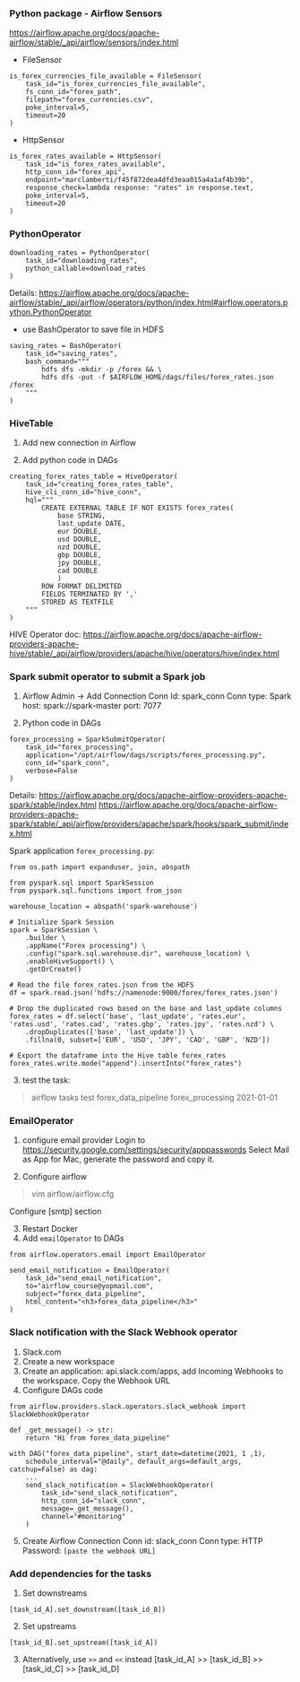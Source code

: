 ### Python package - Airflow Sensors
https://airflow.apache.org/docs/apache-airflow/stable/_api/airflow/sensors/index.html

- FileSensor
```
is_forex_currencies_file_available = FileSensor(
    task_id="is_forex_currencies_file_available",
    fs_conn_id="forex_path",
    filepath="forex_currencies.csv",
    poke_interval=5,
    timeout=20
)
```

- HttpSensor
```
is_forex_rates_available = HttpSensor(
    task_id="is_forex_rates_available",
    http_conn_id="forex_api",
    endpoint="marclamberti/f45f872dea4dfd3eaa015a4a1af4b39b",
    response_check=lambda response: "rates" in response.text,
    poke_interval=5,
    timeout=20
)
```

### PythonOperator
```
downloading_rates = PythonOperator(
    task_id="downloading_rates",
    python_callable=download_rates
)
```

Details: https://airflow.apache.org/docs/apache-airflow/stable/_api/airflow/operators/python/index.html#airflow.operators.python.PythonOperator

- use BashOperator to save file in HDFS
```
saving_rates = BashOperator(
    task_id="saving_rates",
    bash_command="""
        hdfs dfs -mkdir -p /forex && \
        hdfs dfs -put -f $AIRFLOW_HOME/dags/files/forex_rates.json /forex
    """
)
```

### HiveTable
1. Add new connection in Airflow


2. Add python code in DAGs
```
creating_forex_rates_table = HiveOperator(
    task_id="creating_forex_rates_table",
    hive_cli_conn_id="hive_conn",
    hql="""
        CREATE EXTERNAL TABLE IF NOT EXISTS forex_rates(
            base STRING,
            last_update DATE,
            eur DOUBLE,
            usd DOUBLE,
            nzd DOUBLE,
            gbp DOUBLE,
            jpy DOUBLE,
            cad DOUBLE
            )
        ROW FORMAT DELIMITED
        FIELDS TERMINATED BY ','
        STORED AS TEXTFILE
    """
)
```

HIVE Operator doc: https://airflow.apache.org/docs/apache-airflow-providers-apache-hive/stable/_api/airflow/providers/apache/hive/operators/hive/index.html

### Spark submit operator to submit a Spark job
1. Airflow Admin -> Add Connection
Conn Id: spark_conn
Conn type: Spark
host: spark://spark-master
port: 7077

2. Python code in DAGs
```
forex_processing = SparkSubmitOperator(
    task_id="forex_processing",
    application="/opt/airflow/dags/scripts/forex_processing.py",
    conn_id="spark_conn",
    verbose=False
)
```

Details: 
https://airflow.apache.org/docs/apache-airflow-providers-apache-spark/stable/index.html
https://airflow.apache.org/docs/apache-airflow-providers-apache-spark/stable/_api/airflow/providers/apache/spark/hooks/spark_submit/index.html


Spark application `forex_processing.py`:
```
from os.path import expanduser, join, abspath

from pyspark.sql import SparkSession
from pyspark.sql.functions import from_json

warehouse_location = abspath('spark-warehouse')

# Initialize Spark Session
spark = SparkSession \
    .builder \
    .appName("Forex processing") \
    .config("spark.sql.warehouse.dir", warehouse_location) \
    .enableHiveSupport() \
    .getOrCreate()

# Read the file forex_rates.json from the HDFS
df = spark.read.json('hdfs://namenode:9000/forex/forex_rates.json')

# Drop the duplicated rows based on the base and last_update columns
forex_rates = df.select('base', 'last_update', 'rates.eur', 'rates.usd', 'rates.cad', 'rates.gbp', 'rates.jpy', 'rates.nzd') \
    .dropDuplicates(['base', 'last_update']) \
    .fillna(0, subset=['EUR', 'USD', 'JPY', 'CAD', 'GBP', 'NZD'])

# Export the dataframe into the Hive table forex_rates
forex_rates.write.mode("append").insertInto("forex_rates")
```

3. test the task: 
> airflow tasks test forex_data_pipeline forex_processing 2021-01-01

### EmailOperator
1. configure email provider
Login to https://security.google.com/settings/security/apppasswords
Select Mail as App for Mac, generate the password and copy it.

2. Configure airflow 
> vim airflow/airflow.cfg

Configure [smtp] section

3. Restart Docker
4. Add `emailOperator` to DAGs
```
from airflow.operators.email import EmailOperator

send_email_notification = EmailOperator(
    task_id="send_email_notification",
    to="airflow_course@yopmail.com",
    subject="forex_data_pipeline",
    html_content="<h3>forex_data_pipeline</h3>"
)
```

### Slack notification with the Slack Webhook operator
1. Slack.com
2. Create a new workspace
3. Create an application: api.slack.com/apps, add Incoming Webhooks to the workspace. Copy the Webhook URL
4. Configure DAGs code
```
from airflow.providers.slack.operators.slack_webhook import SlackWebhookOperator

def _get_message() -> str:
    return "Hi from forex_data_pipeline"

with DAG("forex_data_pipeline", start_date=datetime(2021, 1 ,1), 
    schedule_interval="@daily", default_args=default_args, catchup=False) as dag:
    ...    
    send_slack_notification = SlackWebhookOperator(
        task_id="send_slack_notification",
        http_conn_id="slack_conn",
        message=_get_message(),
        channel="#monitoring"
    )
``` 
5. Create Airflow Connection
Conn id: slack_conn
Conn type: HTTP
Password: `[paste the webhook URL]`

### Add dependencies for the tasks
1. Set downstreams 
```
[task_id_A].set_downstream([task_id_B])
```

2. Set upstreams
```
[task_id_B].set_upstream([task_id_A])
```

3. Alternatively, use `>>` and `<<` instead
[task_id_A] >> [task_id_B] >> [task_id_C] >> [task_id_D]
